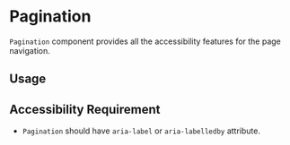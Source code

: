 # Pagination

`Pagination` component provides all the accessibility features for the page
navigation.

<!-- INJECT_TOC -->

## Usage

<!-- IMPORT_EXAMPLE src/pagination/stories/templates/PaginationBasicJsx.ts -->

<!-- CODESANDBOX
link_title: Pagination
js: src/pagination/stories/templates/PaginationBasicJsx.ts
-->

## Accessibility Requirement

- `Pagination` should have `aria-label` or `aria-labelledby` attribute.

<!-- INJECT_COMPOSITION src/pagination -->

<!-- INJECT_PROPS src/pagination -->
